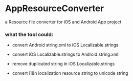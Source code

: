 # AppResourceConverter
a Resource file converter for iOS and Android App project


### what the tool could:

- convert Android string.xml to iOS Localizable.strings

- convert iOS Localizable.strings to Android string.xml

- remove duplicated string in iOS Localizable.strings

- convert i18n localization resource string to unicode string
